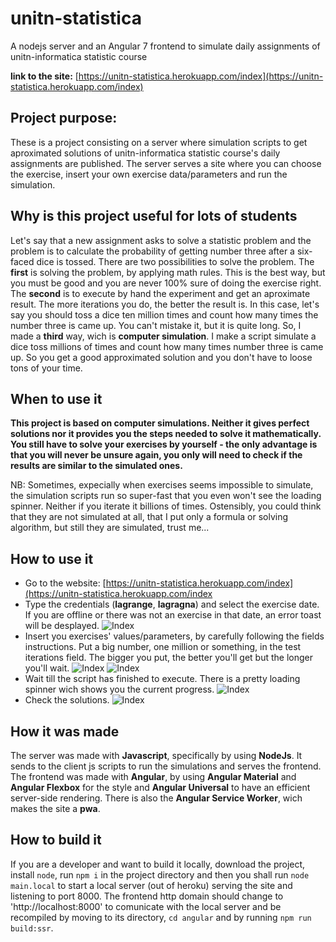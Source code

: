 # unitn-statistica
A nodejs server and an Angular 7 frontend to simulate daily assignments of unitn-informatica statistic course

__link to the site:__ [https://unitn-statistica.herokuapp.com/index](https://unitn-statistica.herokuapp.com/index)

## Project purpose:
These is a project consisting on a server where simulation scripts to get aproximated solutions of unitn-informatica statistic course's daily assignments are published. The server serves a site where you can choose the exercise, insert your own exercise data/parameters and run the simulation.
## Why is this project useful for lots of students
Let's say that a new assignment asks to solve a statistic problem and the problem is to calculate the probability of getting number three after a six-faced dice is tossed. There are two possibilities to solve the problem. The **first** is solving the problem, by applying math rules. This is the best way, but you must be good and you are never 100% sure of doing the exercise right. The **second** is to execute by hand the experiment and get an aproximate result. The more iterations you do, the better the result is. In this case, let's say you should toss a dice ten million times and count how many times the number three is came up. You can't mistake it, but it is quite long. So, I made a **third** way, wich is **computer simulation**. I make a script simulate a dice toss millions of times and count how many times number three is came up. So you get a good approximated solution and you don't have to loose tons of your time.
## When to use it
**This project is based on computer simulations. Neither it gives perfect solutions nor it provides you the steps needed to solve it mathematically. You still have to solve your exercises by yourself - the only advantage is that you will never be unsure again, you only will need to check if the results are similar to the simulated ones.**

NB: Sometimes, expecially when exercises seems impossible to simulate, the simulation scripts run so super-fast that you even won't see the loading spinner. Neither if you iterate it billions of times. Ostensibly, you could think that they are not simulated at all, that I put only a formula or solving algorithm, but still they are simulated, trust me...

## How to use it

* Go to the website: [https://unitn-statistica.herokuapp.com/index](https://unitn-statistica.herokuapp.com/index
* Type the credentials (__lagrange__, __lagragna__) and select the exercise date. If you are offline or there was not an exercise in that date, an error toast will be desplayed.
![Index](https://github.com/euberdeveloper/unitn-statistica/blob/master/doc/index.png)
* Insert you exercises' values/parameters, by carefully following the fields instructions. Put a big number, one million or something, in the test iterations field. The bigger you put, the better you'll get but the longer you'll wait.
![Index](https://github.com/euberdeveloper/unitn-statistica/blob/master/doc/exercise_form.png)
![Index](https://github.com/euberdeveloper/unitn-statistica/blob/master/doc/exercise_form_filled.png)
* Wait till the script has finished to execute. There is a pretty loading spinner wich shows you the current progress.
![Index](https://github.com/euberdeveloper/unitn-statistica/blob/master/doc/exercise_loading.png)
* Check the solutions.
![Index](https://github.com/euberdeveloper/unitn-statistica/blob/master/doc/exercise_solutions.png)

## How it was made
The server was made with **Javascript**, specifically by using **NodeJs**. It sends to the client js scripts to run the simulations and serves the frontend. The frontend was made with **Angular**, by using **Angular Material** and **Angular Flexbox** for the style and **Angular Universal** to have an efficient server-side rendering. There is also the **Angular Service Worker**, wich makes the site a **pwa**.

## How to build it
If you are a developer and want to build it locally, download the project, install `node`, run `npm i` in the project directory and then you shall run `node main.local` to start a local server (out of heroku) serving the site and listening to port 8000. The frontend http domain should change to 'http://localhost:8000' to comunicate with the local server and be recompiled by moving to its directory, `cd angular` and by running `npm run build:ssr`.

